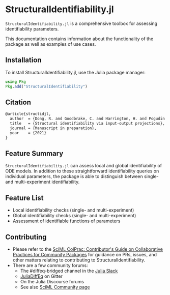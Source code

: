 # StructuralIdentifiability.jl

`StructuralIdentifiability.jl` is a comprehensive toolbox for assessing identifiability parameters.

This documentation contains information about the functionality of the package as well as examples of use cases.

## Installation

To install StructuralIdentifiability.jl, use the Julia package manager:

```julia
using Pkg
Pkg.add("StructuralIdentifiability")
```

## Citation
```latex
@article{structidjl,
  author  = {Dong, R. and Goodbrake, C. and Harrington, H. and Pogudin G.},
  title   = {Structural identifiability via input-output projections},
  journal = {Manuscript in preparation},
  year    = {2021}
}
```
## Feature Summary
`StructuralIdentifiability.jl` can assess local and global identifiability of ODE models. In addition to these straightforward identifiability queries on individual parameters, the package is able to distinguish between single- and multi-experiment identifiability.
## Feature List
* Local identifiability checks (single- and multi-experiment)
* Global identifiability checks (single- and multi-experiment)
* Assessment of identifiable functions of parameters
## Contributing

- Please refer to the
  [SciML ColPrac: Contributor's Guide on Collaborative Practices for Community Packages](https://github.com/SciML/ColPrac/blob/master/README.md)
  for guidance on PRs, issues, and other matters relating to contributing to StructuralIdentifiability.
- There are a few community forums:
    - The #diffeq-bridged channel in the [Julia Slack](https://julialang.org/slack/)
    - [JuliaDiffEq](https://gitter.im/JuliaDiffEq/Lobby) on Gitter
    - On the Julia Discourse forums
    - See also [SciML Community page](https://sciml.ai/community/)
